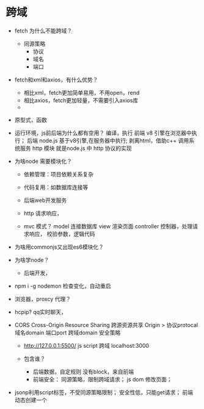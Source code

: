 # 跨域

- fetch 为什么不能跨域？
  - 同源策略
    - 协议
    - 域名
    - 端口

- fetch和xml和axios，有什么优势？
  - 相比xml，fetch更加简单易用，不用open，rend
  - 相比axios，fetch更加轻量，不需要引入axios库
  - 

- 原型式，函数

- 运行环境，js前后端为什么都有空用？
  编译，执行
  前端 v8 引擎在浏览器中执行；
  后端 node.js 基于v8引擎,在服务器中执行;
      剥离html，借助c++ 调用系统服务
  http 模块 就是node.js 中 http 协议的实现

- 为啥node 需要模块化？
  - 依赖管理：项目依赖关系复杂
  - 代码复用：如数据库连接等
  - 后端web开发服务
  - http 请求响应，

  - mvc 模式？
    model 连接数据库
    view 渲染页面
    controller 控制器，处理请求响应，
    校验参数，逻辑代码

- 为啥用commonjs又出现es6模块化？
 
- 为啥学node？
  - 后端开发，

- npm i -g nodemon 检查变化，自动重启
- 浏览器，proxcy 代理？
- hcpip? qq实时聊天，

- CORS Cross-Origin Resource Sharing 跨源资源共享
  Origin > 协议protocal 域名domain 端口port
  跨域domain
  安全策略
  - http://127.0.0.1:5500/ js script 跨域
    localhost:3000
    
  - 包含谁？
    - 后端数据，自定规则
      没有block，来自前端
    - 前端安全：
      同源策略，限制跨域请求；
      js dom 修改页面；
 


- jsonp利用script标签，不受同源策略限制；
  安全性低，只能get请求；
  前端动态创建一个 <script> 标签，
  src 指向目标 URL，并附带一个回调函数名

- 使用script ，把后端的json数据，
- cdn？

- 异步
- async await / promise
- 回调

- jsonp with padding(函数名)
  - 前端需要script标签，src 执行api url
  - 页面上埋下全局 window.callback
  - 需要后端返回一个函数调用，
- 